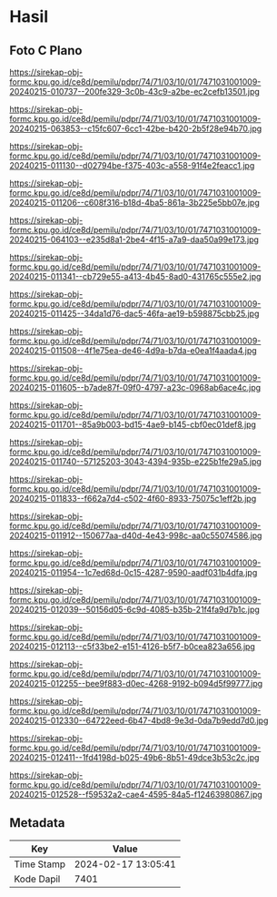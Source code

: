 # Hasil

## Foto C Plano

https://sirekap-obj-formc.kpu.go.id/ce8d/pemilu/pdpr/74/71/03/10/01/7471031001009-20240215-010737--200fe329-3c0b-43c9-a2be-ec2cefb13501.jpg

https://sirekap-obj-formc.kpu.go.id/ce8d/pemilu/pdpr/74/71/03/10/01/7471031001009-20240215-063853--c15fc607-6cc1-42be-b420-2b5f28e94b70.jpg

https://sirekap-obj-formc.kpu.go.id/ce8d/pemilu/pdpr/74/71/03/10/01/7471031001009-20240215-011130--d02794be-f375-403c-a558-91f4e2feacc1.jpg

https://sirekap-obj-formc.kpu.go.id/ce8d/pemilu/pdpr/74/71/03/10/01/7471031001009-20240215-011206--c608f316-b18d-4ba5-861a-3b225e5bb07e.jpg

https://sirekap-obj-formc.kpu.go.id/ce8d/pemilu/pdpr/74/71/03/10/01/7471031001009-20240215-064103--e235d8a1-2be4-4f15-a7a9-daa50a99e173.jpg

https://sirekap-obj-formc.kpu.go.id/ce8d/pemilu/pdpr/74/71/03/10/01/7471031001009-20240215-011341--cb729e55-a413-4b45-8ad0-431765c555e2.jpg

https://sirekap-obj-formc.kpu.go.id/ce8d/pemilu/pdpr/74/71/03/10/01/7471031001009-20240215-011425--34da1d76-dac5-46fa-ae19-b598875cbb25.jpg

https://sirekap-obj-formc.kpu.go.id/ce8d/pemilu/pdpr/74/71/03/10/01/7471031001009-20240215-011508--4f1e75ea-de46-4d9a-b7da-e0ea1f4aada4.jpg

https://sirekap-obj-formc.kpu.go.id/ce8d/pemilu/pdpr/74/71/03/10/01/7471031001009-20240215-011605--b7ade87f-09f0-4797-a23c-0968ab6ace4c.jpg

https://sirekap-obj-formc.kpu.go.id/ce8d/pemilu/pdpr/74/71/03/10/01/7471031001009-20240215-011701--85a9b003-bd15-4ae9-b145-cbf0ec01def8.jpg

https://sirekap-obj-formc.kpu.go.id/ce8d/pemilu/pdpr/74/71/03/10/01/7471031001009-20240215-011740--57125203-3043-4394-935b-e225b1fe29a5.jpg

https://sirekap-obj-formc.kpu.go.id/ce8d/pemilu/pdpr/74/71/03/10/01/7471031001009-20240215-011833--f662a7d4-c502-4f60-8933-75075c1eff2b.jpg

https://sirekap-obj-formc.kpu.go.id/ce8d/pemilu/pdpr/74/71/03/10/01/7471031001009-20240215-011912--150677aa-d40d-4e43-998c-aa0c55074586.jpg

https://sirekap-obj-formc.kpu.go.id/ce8d/pemilu/pdpr/74/71/03/10/01/7471031001009-20240215-011954--1c7ed68d-0c15-4287-9590-aadf031b4dfa.jpg

https://sirekap-obj-formc.kpu.go.id/ce8d/pemilu/pdpr/74/71/03/10/01/7471031001009-20240215-012039--50156d05-6c9d-4085-b35b-21f4fa9d7b1c.jpg

https://sirekap-obj-formc.kpu.go.id/ce8d/pemilu/pdpr/74/71/03/10/01/7471031001009-20240215-012113--c5f33be2-e151-4126-b5f7-b0cea823a656.jpg

https://sirekap-obj-formc.kpu.go.id/ce8d/pemilu/pdpr/74/71/03/10/01/7471031001009-20240215-012255--bee9f883-d0ec-4268-9192-b094d5f99777.jpg

https://sirekap-obj-formc.kpu.go.id/ce8d/pemilu/pdpr/74/71/03/10/01/7471031001009-20240215-012330--64722eed-6b47-4bd8-9e3d-0da7b9edd7d0.jpg

https://sirekap-obj-formc.kpu.go.id/ce8d/pemilu/pdpr/74/71/03/10/01/7471031001009-20240215-012411--1fd4198d-b025-49b6-8b51-49dce3b53c2c.jpg

https://sirekap-obj-formc.kpu.go.id/ce8d/pemilu/pdpr/74/71/03/10/01/7471031001009-20240215-012528--f59532a2-cae4-4595-84a5-f12463980867.jpg


## Metadata

| Key        | Value               |
| ---------- | ------------------- |
| Time Stamp | 2024-02-17 13:05:41 |
| Kode Dapil | 7401                |



